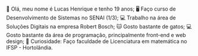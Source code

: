 👦 Olá, meu nome é Lucas Henrique e tenho 19 anos;
🖥 Faço curso de Desenvolvimento de Sistemas no SENAI (1/3);
💻 Trabalho na área de Soluções Digitais na empresa Robert Bosch;
🐱 Gosto bastante de gatos;
💻 Gosto bastante da área de programação, principalmente front-end e web design;
🤔 Curiosidade: Faço faculdade de Licenciatura em matemática no IFSP - Hortolândia.
